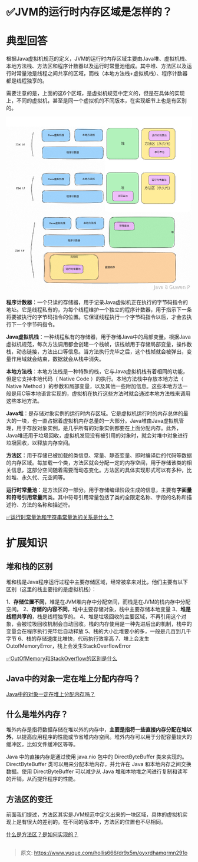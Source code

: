 # ✅JVM的运行时内存区域是怎样的？


# 典型回答
根据Java虚拟机规范的定义，JVM的运行时内存区域主要由Java堆、虚拟机栈、本地方法栈、方法区和程序计数器以及运行时常量池组成。其中堆、方法区以及运行时常量池是线程之间共享的区域，而栈（本地方法栈+虚拟机栈）、程序计数器都是线程独享的。

需要注意的是，上面的这6个区域，是虚拟机规范中定义的，但是在具体的实现上，不同的虚拟机，甚至是同一个虚拟机的不同版本，在实现细节上也是有区别的。

![image.png](./img/GKMa7OxIHM9kukIe/1694329068288-9e81f4b6-9f65-431c-aa3d-d2b58c889829-458534.png)

**程序计数器**：一个只读的存储器，用于记录Java虚拟机正在执行的字节码指令的地址。它是线程私有的，为每个线程维护一个独立的程序计数器，用于指示下一条将要被执行的字节码指令的位置。它保证线程执行一个字节码指令以后，才会去执行下一个字节码指令。

**Java虚拟机栈**：一种线程私有的存储器，用于存储Java中的局部变量。根据Java虚拟机规范，每次方法调用都会创建一个栈帧，该栈帧用于存储局部变量，操作数栈，动态链接，方法出口等信息。当方法执行完毕之后，这个栈帧就会被弹出，变量作用域就会结束，数据就会从栈中消失。

**本地方法栈**：本地方法栈是一种特殊的栈，它与Java虚拟机栈有着相同的功能，但是它支持本地代码（ Native Code ）的执行。本地方法栈中存放本地方法（ Native Method ）的参数和局部变量，以及其他一些附加信息。这些本地方法一般是用C等本地语言实现的，虚拟机在执行这些方法时就会通过本地方法栈来调用这些本地方法。

**Java堆**：是存储对象实例的运行时内存区域。它是虚拟机运行时的内存总体的最大的一块，也一直占据着虚拟机内存总量的一大部分。Java堆由Java虚拟机管理，用于存放对象实例，是几乎所有的对象实例都要在上面分配内存。此外，Java堆还用于垃圾回收，虚拟机发现没有被引用的对象时，就会对堆中对象进行垃圾回收，以释放内存空间。

**方法区**：用于存储已被加载的类信息、常量、静态变量、即时编译后的代码等数据的内存区域。每加载一个类，方法区就会分配一定的内存空间，用于存储该类的相关信息，这部分空间随着需要而动态变化。方法区的具体实现形式可以有多种，比如堆、永久代、元空间等。

**运行时常量池**：是方法区的一部分。用于存储编译阶段生成的信息，主要有**字面量和符号引用常量**两类。其中符号引用常量包括了类的全限定名称、字段的名称和描述符、方法的名称和描述符。

[✅运行时常量池和字符串常量池的关系是什么？](https://www.yuque.com/hollis666/dr9x5m/qbaa4627yid4v1em?view=doc_embed)


# 扩展知识


## 堆和栈的区别

堆和栈是Java程序运行过程中主要存储区域，经常被拿来对比，他们主要有以下区别（这里的栈主要指的是虚拟机栈）：

1、**存储位置不同**，堆是在JVM堆内存中分配空间，而栈是在JVM的栈内存中分配空间。
2、**存储的内容不同**，堆中主要存储对象，栈中主要存储本地变量
3、**堆是线程共享的**，栈是线程独享的。
4、堆是垃圾回收的主要区域，不再引用这个对象，会被垃圾回收机制会自动回收。栈的内存使用是一种先进后出的机制，栈中的变量会在程序执行完毕后自动释放
5、栈的大小比堆要小的多，一般是几百到几千字节
6、栈的存储速度比堆快，代码执行效率高
7、堆上会发生OutofMemoryError，栈上会发生StackOverflowError

[✅OutOfMemory和StackOverflow的区别是什么](https://www.yuque.com/hollis666/dr9x5m/rd8oyrewr8tcd9gc?view=doc_embed)

## Java中的对象一定在堆上分配内存吗？
[Java中的对象一定在堆上分配内存吗？](https://www.yuque.com/hollis666/dr9x5m/bx3qiz80wclfbmpw?view=doc_embed)


## 什么是堆外内存？

堆外内存是指将数据存储在堆以外的内存中，**主要是指将一些直接内存分配在堆以外**，以提高应用程序的性能或节省堆内存空间。堆外内存可以用于分配容量较大的缓冲区，比如文件缓冲区等等。

Java 中的直接内存是通过使用 java.nio 包中的 DirectByteBuffer 类来实现的。DirectByteBuffer 类可以用来分配本地内存，并允许在 Java 和本地内存之间交换数据。使用 DirectByteBuffer 可以减少从 Java 堆和本地堆之间进行复制和读写的开销，从而提升程序的性能。


## 方法区的变迁

前面我们提过，方法区其实是JVM规范中定义出来的一块区域，具体的虚拟机实现上是有很大的差别的。在不同的版本中，方法区的位置也不尽相同。

[什么是方法区？是如何实现的？](https://www.yuque.com/hollis666/dr9x5m/bk9qtiiqisie4f5a?view=doc_embed)


## 



> 原文: <https://www.yuque.com/hollis666/dr9x5m/oyxrdhamqrmn291o>